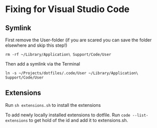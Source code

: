 # Fixing for Visual Studio Code

## Symlink

First remove the User-folder (if you are scared you can save the folder elsewhere and skip this step!)

`rm -rf ~/Library/Application\ Support/Code/User`

Then add a symlink via the Terminal

`ln -s ~/Projects/dotfiles/.code/User ~/Library/Application\ Support/Code/User`

## Extensions

Run `sh extensions.sh` to install the extensions

To add newly locally installed extensions to dotfile. Run `code --list-extensions` to get hold of the id and add it to extensions.sh.
